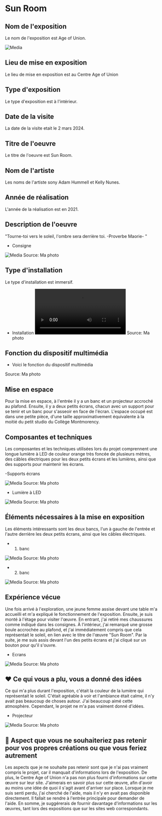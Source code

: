# Sun Room

## Nom de l'exposition
Le nom de l'exposition est Age of Union.

![Media](Media/age_union.jpg)
## Lieu de mise en exposition
Le lieu de mise en exposition est au Centre Age of Union

## Type d'exposition
Le type d'exposition est à l'intérieur. 

## Date de la visite
La date de la visite etait le 2 mars 2024.

## Titre de l'oeuvre
Le titre de l'oeuvre est Sun Room.

## Nom de l'artiste
Les noms de l'artiste sony Adam Hummell et Kelly Nunes. 

## Année de réalisation 
L'année de la réalisation est en 2021. 

## Description de l'oeuvre
"Tourne-toi vers le soleil, l'ombre sera derrière toi. -Proverbe Maorie- "
- Consigne
  
![Media](Media/note_2.jpg)
Source: Ma photo

## Type d'installation 
Le type d'installation est immersif. 

- Installation
![Media](Media/video_sunroom.MOV)
Source: Ma photo

## Fonction du dispositif multimédia
- Voici le fonction du dispositif multimédia

Source: Ma photo
  
## Mise en espace
Pour la mise en espace, à l'entrée il y a un banc et un projecteur accroché au plafond. Ensuite, il y a deux petits écrans, chacun avec un support pour se tenir et un banc pour s'asseoir en face de l'écran. L'espace occupé est dans une petite pièce, d'une taille approximativement équivalente à la moitié du petit studio du Collège Montmorency. 

## Composantes et techniques
Les composantes et les techniques utilisées lors du projet comprennent une longue lumière à LED de couleur orange très foncée de plusieurs mètres, des câbles électriques pour les deux petits écrans et les lumières, ainsi que des supports pour maintenir les écrans.

-Supports écrans

![Media](Media/derriere_ecrans.jpg)
Source: Ma photo

- Lumière à LED
  
![Media](Media/lumiere_rouge2.jpg)
Source: Ma photo
## Éléments nécessaires à la mise en exposition
Les éléments intéressants sont les deux bancs, l'un à gauche de l'entrée et l'autre derrière les deux petits écrans, ainsi que les câbles électriques.

- 1) banc
 
![Media](Media/peit_escalier.jpg)
Source: Ma photo

- 2) banc
  
![Media](Media/banc_sunroom.jpg)
Source: Ma photo
## Expérience vécue
Une fois arrivé à l'exploration, une jeune femme assise devant une table m'a accueilli et m'a expliqué le fonctionnement de l'exposition. Ensuite, je suis monté à l'étage pour visiter l'œuvre. En entrant, j'ai retiré mes chaussures comme indiqué dans les consignes. À l'intérieur, j'ai remarqué une grosse boule accrochée au plafond, et j'ai immédiatement compris que cela représentait le soleil, en lien avec le titre de l'œuvre "Sun Room". Par la suite, je me suis assis devant l'un des petits écrans et j'ai cliqué sur un bouton pour qu'il s'ouvre. 

- Ecrans
 
![Media](Media/2_ecrans.jpg)
Source: Ma photo

 ## ❤️ Ce qui vous a plu, vous a donné des idées
Ce qui m'a plus durant l'exposition, c'était la couleur de la lumière qui représentait le soleil. C'était agréable à voir et l'ambiance était calme, il n'y avait pas beaucoup de choses autour. J'ai beaucoup aimé cette atmosphère. Cependant, le projet ne m'a pas vraiment donné d'idées.

- Projecteur
  
![Media](Media/projecteur.jpg)
Source: Ma photo
## 🤔 Aspect que vous ne souhaiteriez pas retenir pour vos propres créations ou que vous feriez autrement
Les aspects que je ne souhaite pas retenir sont que je n'ai pas vraiment compris le projet, car il manquait d'informations lors de l'exposition. De plus, le Centre Age of Union n'a pas non plus fourni d'informations sur cette œuvre sur leur site. J'aimerais en savoir plus sur cette œuvre, afin d'avoir au moins une idée de quoi il s'agit avant d'arriver sur place. Lorsque je me suis senti perdu, j'ai cherché de l'aide, mais il n'y en avait pas disponible directement. Il fallait se rendre à l'entrée principale pour demander de l'aide. En somme, je suggérerais de fournir davantage d'informations sur les œuvres, tant lors des expositions que sur les sites web correspondants.

